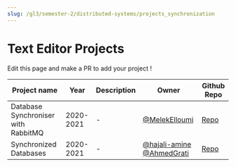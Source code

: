 ```yaml
---
slug: /gl3/semester-2/distributed-systems/projects_synchronization
---
```


# Text Editor Projects

Edit this page and make a PR to add your project !

| Project name | Year | Description | Owner | Github Repo
| --- | --- | --- |---|----------------------------------------------------------------|
| Database Synchroniser with RabbitMQ | 2020-2021 | - | [@MelekElloumi](https://github.com/MelekElloumi) | [Repo](https://github.com/MelekElloumi/Database-Synchroniser)
| Synchronized Databases | 2020-2021 | - | [@hajali-amine](https://github.com/hajali-amine) [@AhmedGrati](https://github.com/AhmedGrati) | [Repo](https://github.com/hajali-amine/synchronized-databases)
